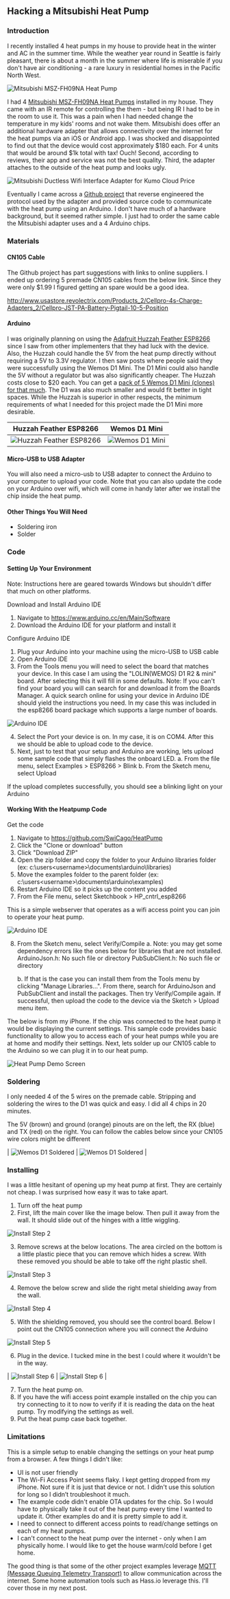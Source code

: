 ## Hacking a Mitsubishi Heat Pump

### Introduction

I recently installed 4 heat pumps in my house to provide heat in the winter and AC in the summer time.  While the weather year round in Seattle is fairly pleasant, there is about a month in the summer where life is miserable if you don't have air conditioning - a rare luxury in residential homes in the Pacific North West.

![Mitsubishi MSZ-FH09NA Heat Pump](./images/mitsubishi_heat_pump_msz-fh09na.jpg)

I had 4 [Mitsubishi MSZ-FH09NA Heat Pumps](https://www.mitsubishicomfort.com/node/1103) installed in my house.  They came with an IR remote for controlling the them - but being IR I had to be in the room to use it.  This was a pain when I had needed change the temperature in my kids' rooms and not wake them.  Mitsubishi does offer an additional hardware adapter that allows connectivity over the internet for the heat pumps via an iOS or Android app.  I was shocked and disappointed to find out that the device would cost approximately $180 each.  For 4 units that would be around $1k total with tax!  Ouch!  Second, according to reviews, their app and service was not the best quality.  Third, the adapter attaches to the outside of the heat pump and looks ugly.

![Mitsubishi Ductless Wifi Interface Adapter for Kumo Cloud Price](./images/mitsubishi_ductless_wifi_interface_adapter_for_kumo_cloud.jpg)

Eventually I came across a [Github project](https://github.com/SwiCago/HeatPump) that reverse engineered the protocol used by the adapter and provided source code to communicate with the heat pump using an Arduino.  I don't have much of a hardware background, but it seemed rather simple.  I just had to order the same cable the Mitsubishi adapter uses and a 4 Arduino chips.    

### Materials

#### CN105 Cable

The Github project has part suggestions with links to online suppliers.  I ended up ordering 5 premade CN105 cables from the below link.  Since they were only $1.99 I figured getting an spare would be a good idea.

http://www.usastore.revolectrix.com/Products_2/Cellpro-4s-Charge-Adapters_2/Cellpro-JST-PA-Battery-Pigtail-10-5-Position

#### Arduino

I was originally planning on using the [Adafruit Huzzah Feather ESP8266](https://www.adafruit.com/product/2821) since I saw from other implementers that they had luck with the device.  Also, the Huzzah could handle the 5V from the heat pump directly without requiring a 5V to 3.3V regulator.  I then saw posts where people said they were successfully using the Wemos D1 Mini.  The D1 Mini could also handle the 5V without a regulator but was also significantly cheaper.  The Huzzah costs close to $20 each.  You can get a [pack of 5 Wemos D1 Mini (clones) for that much](https://www.amazon.com/dp/B076F52NQD/ref=cm_sw_em_r_mt_dp_U_hzfdDbC64GWC5).  The D1 was also much smaller and would fit better in tight spaces.  While the Huzzah is superior in other respects, the minimum requirements of what I needed for this project made the D1 Mini more desirable.

| Huzzah Feather ESP8266 | Wemos D1 Mini |
|-------|--------|
| ![Huzzah Feather ESP8266](./images/Huzzah_Feather_ESP8266.jpg) | ![Wemos D1 Mini](./images/Wemos_D1_Mini.jpg) |

#### Micro-USB to USB Adapter

You will also need a micro-usb to USB adapter to connect the Arduino to your computer to upload your code.  Note that you can also update the code on your Arduino over wifi, which will come in handy later after we install the chip inside the heat pump.

#### Other Things You Will Need
* Soldering iron
* Solder

### Code

#### Setting Up Your Environment
Note: Instructions here are geared towards Windows but shouldn't differ that much on other platforms.

Download and Install Arduino IDE

1. Navigate to https://www.arduino.cc/en/Main/Software
2. Download the Arduino IDE for your platform and install it

Configure Arduino IDE

1. Plug your Arduino into your machine using the micro-USB to USB cable
2. Open Arduino IDE
3. From the Tools menu you will need to select the board that matches your device.  In this case I am using the "LOLIN(WEMOS) D1 R2 & mini" board.  After selecting this it will fill in some defaults.  Note: If you can't find your board you will can search for and download it from the Boards Manager.  A quick search online for using your device in Arduino IDE should yield the instructions you need.  In my case this was included in the esp8266 board package which supports a large number of boards.

![Arduino IDE](./images/Arduino_IDE1.jpg)

4. Select the Port your device is on.  In my case, it is on COM4.  After this we should be able to upload code to the device.
5. Next, just to test that your setup and Arduino are working, lets upload some sample code that simply flashes the onboard LED.
		a. From the file menu, select Examples > ESP8266 > Blink
		b. From the Sketch menu, select Upload
    
If the upload completes successfully, you should see a blinking light on your Arduino

#### Working With the Heatpump Code

Get the code

1. Navigate to https://github.com/SwiCago/HeatPump
2. Click the "Clone or download" button
3. Click "Download ZIP"
4. Open the zip folder and copy the folder to your Arduino libraries folder (ex: c:\users\<username>\documents\arduino\libraries)
5. Move the examples folder to the parent folder (ex: c:\users\<username>\documents\arduino\examples)
6. Restart Arduino IDE so it picks up the content you added
7. From the File menu, select Sketchbook > HP_cntrl_esp8266
  
This is a simple webserver that operates as a wifi access point you can join to operate your heat pump. 

![Arduino IDE](./images/Arduino_IDE2.jpg)

8. From the Sketch menu, select Verify/Compile
	 a. Note: you may get some dependency errors like the ones below for libraries that are not installed.  
			ArduinoJson.h: No such file or directory
			PubSubClient.h: No such file or directory
			
	 b. If that is the case you can install them from the Tools menu by clicking "Manage Libraries…".  From there, search for ArduinoJson and PubSubClient and install the packages.  Then try Verify/Compile again.  If successful, then upload the code to the device via the Sketch > Upload menu item.

The below is from my iPhone.  If the chip was connected to the heat pump it would be displaying the current settings.  This sample code provides basic functionality to allow you to access each of your heat pumps while you are at home and modify their settings.  Next, lets solder up our CN105 cable to the Arduino so we can plug it in to our heat pump.

![Heat Pump Demo Screen](./images/heat_pump_demo_screen.jpg)

### Soldering

I only needed 4 of the 5 wires on the premade cable.  Stripping and soldering the wires to the D1 was quick and easy.  I did all 4 chips in 20 minutes.

The 5V (brown) and ground (orange) pinouts are on the left, the RX (blue) and TX (red) on the right.  You can follow the cables below since your CN105 wire colors might be different

| ![Wemos D1 Soldered](./images/Wemos_D1_Solder1.jpg) | ![Wemos D1 Soldered](./images/Wemos_D1_Solder2.jpg) |


### Installing

I was a little hesitant of opening up my heat pump at first.  They are certainly not cheap.  I was surprised how easy it was to take apart.  

1. Turn off the heat pump
2. First, lift the main cover like the image below.  Then pull it away from the wall.  It should slide out of the hinges with a little wiggling.

![Install Step 2](./images/heatpump_install1.jpg)

3. Remove screws at the below locations.  The area circled on the bottom is a little plastic piece that you can remove which hides a screw.  With these removed you should be able to take off the right plastic shell.

![Install Step 3](./images/heatpump_install2.jpg)

4. Remove the below screw and slide the right metal shielding away from the wall.

![Install Step 4](./images/heatpump_install3.jpg)

5. With the shielding removed, you should see the control board.  Below I point out the CN105 connection where you will connect the Arduino

![Install Step 5](./images/heatpump_install4.jpg)

6. Plug in the device.  I tucked mine in the best I could where it wouldn't be in the way.

| ![Install Step 6](./images/heatpump_install5.jpg) | ![Install Step 6](./images/heatpump_install6.jpg) |

7. Turn the heat pump on.
8. If you have the wifi access point example installed on the chip you can try connecting to it to now to verify if it is reading the data on the heat pump.  Try modifying the settings as well.
9. Put the heat pump case back together.

### Limitations

This is a simple setup to enable changing the settings on your heat pump from a browser.  A few things I didn't like:
* UI is not user friendly
* The Wi-Fi Access Point seems flaky.  I kept getting dropped from my iPhone.  Not sure if it is just that device or not.  I didn't use this solution for long so I didn’t troubleshoot it much.
* The example code didn't enable OTA updates for the chip.  So I would have to physically take it out of the heat pump every time I wanted to update it.  Other examples do and it is pretty simple to add it.
* I need to connect to different access points to read/change settings on each of my heat pumps.
* I can't connect to the heat pump over the internet - only when I am physically home.  I would like to get the house warm/cold before I get home.

The good thing is that some of the other project examples leverage [MQTT (Message Queuing Telemetry Transport)](https://en.wikipedia.org/wiki/MQTT) to allow communication across the internet.  Some home automation tools such as Hass.io leverage this.  I'll cover those in my next post.
